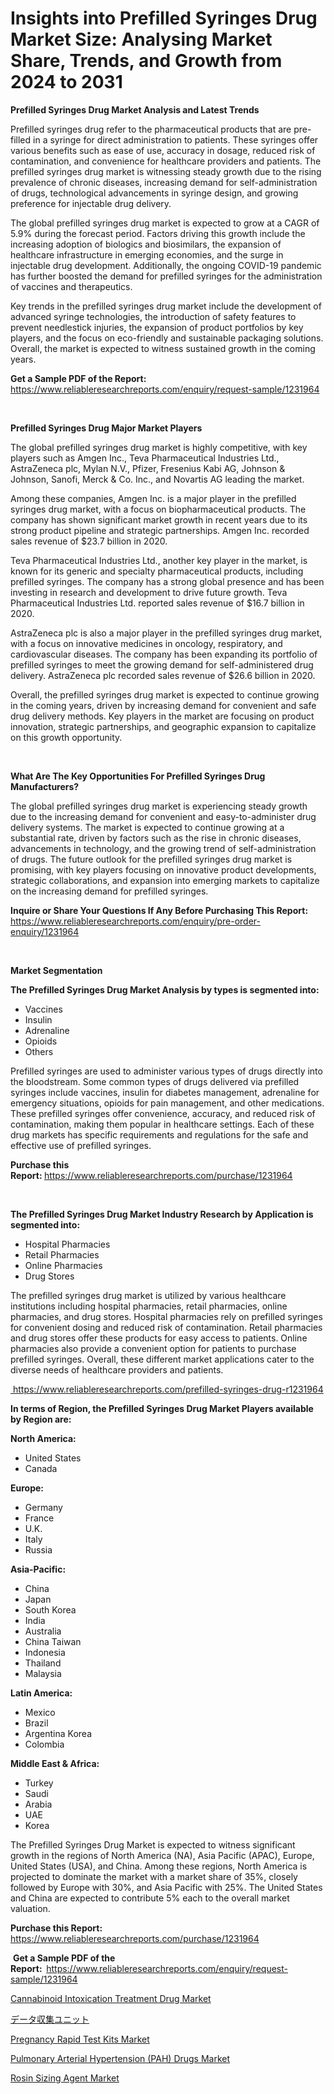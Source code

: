 <p><h1>Insights into Prefilled Syringes Drug Market Size: Analysing Market Share, Trends, and Growth from 2024 to 2031</h1></p><p><strong>Prefilled Syringes Drug Market Analysis and Latest Trends</strong></p>
<p><p>Prefilled syringes drug refer to the pharmaceutical products that are pre-filled in a syringe for direct administration to patients. These syringes offer various benefits such as ease of use, accuracy in dosage, reduced risk of contamination, and convenience for healthcare providers and patients. The prefilled syringes drug market is witnessing steady growth due to the rising prevalence of chronic diseases, increasing demand for self-administration of drugs, technological advancements in syringe design, and growing preference for injectable drug delivery.</p><p>The global prefilled syringes drug market is expected to grow at a CAGR of 5.9% during the forecast period. Factors driving this growth include the increasing adoption of biologics and biosimilars, the expansion of healthcare infrastructure in emerging economies, and the surge in injectable drug development. Additionally, the ongoing COVID-19 pandemic has further boosted the demand for prefilled syringes for the administration of vaccines and therapeutics.</p><p>Key trends in the prefilled syringes drug market include the development of advanced syringe technologies, the introduction of safety features to prevent needlestick injuries, the expansion of product portfolios by key players, and the focus on eco-friendly and sustainable packaging solutions. Overall, the market is expected to witness sustained growth in the coming years.</p></p>
<p><strong>Get a Sample PDF of the Report:&nbsp;</strong> <a href="https://www.reliableresearchreports.com/enquiry/request-sample/1231964">https://www.reliableresearchreports.com/enquiry/request-sample/1231964</a></p>
<p>&nbsp;</p>
<p><strong>Prefilled Syringes Drug Major Market Players</strong></p>
<p><p>The global prefilled syringes drug market is highly competitive, with key players such as Amgen Inc., Teva Pharmaceutical Industries Ltd., AstraZeneca plc, Mylan N.V., Pfizer, Fresenius Kabi AG, Johnson & Johnson, Sanofi, Merck & Co. Inc., and Novartis AG leading the market.</p><p>Among these companies, Amgen Inc. is a major player in the prefilled syringes drug market, with a focus on biopharmaceutical products. The company has shown significant market growth in recent years due to its strong product pipeline and strategic partnerships. Amgen Inc. recorded sales revenue of $23.7 billion in 2020.</p><p>Teva Pharmaceutical Industries Ltd., another key player in the market, is known for its generic and specialty pharmaceutical products, including prefilled syringes. The company has a strong global presence and has been investing in research and development to drive future growth. Teva Pharmaceutical Industries Ltd. reported sales revenue of $16.7 billion in 2020.</p><p>AstraZeneca plc is also a major player in the prefilled syringes drug market, with a focus on innovative medicines in oncology, respiratory, and cardiovascular diseases. The company has been expanding its portfolio of prefilled syringes to meet the growing demand for self-administered drug delivery. AstraZeneca plc recorded sales revenue of $26.6 billion in 2020.</p><p>Overall, the prefilled syringes drug market is expected to continue growing in the coming years, driven by increasing demand for convenient and safe drug delivery methods. Key players in the market are focusing on product innovation, strategic partnerships, and geographic expansion to capitalize on this growth opportunity.</p></p>
<p>&nbsp;</p>
<p><strong>What Are The Key Opportunities For Prefilled Syringes Drug Manufacturers?</strong></p>
<p><p>The global prefilled syringes drug market is experiencing steady growth due to the increasing demand for convenient and easy-to-administer drug delivery systems. The market is expected to continue growing at a substantial rate, driven by factors such as the rise in chronic diseases, advancements in technology, and the growing trend of self-administration of drugs. The future outlook for the prefilled syringes drug market is promising, with key players focusing on innovative product developments, strategic collaborations, and expansion into emerging markets to capitalize on the increasing demand for prefilled syringes.</p></p>
<p><strong>Inquire or Share Your Questions If Any Before Purchasing This Report:</strong> <a href="https://www.reliableresearchreports.com/enquiry/pre-order-enquiry/1231964">https://www.reliableresearchreports.com/enquiry/pre-order-enquiry/1231964</a></p>
<p>&nbsp;</p>
<p><strong>Market Segmentation</strong></p>
<p><strong>The Prefilled Syringes Drug Market Analysis by types is segmented into:</strong></p>
<p><ul><li>Vaccines</li><li>Insulin</li><li>Adrenaline</li><li>Opioids</li><li>Others</li></ul></p>
<p><p>Prefilled syringes are used to administer various types of drugs directly into the bloodstream. Some common types of drugs delivered via prefilled syringes include vaccines, insulin for diabetes management, adrenaline for emergency situations, opioids for pain management, and other medications. These prefilled syringes offer convenience, accuracy, and reduced risk of contamination, making them popular in healthcare settings. Each of these drug markets has specific requirements and regulations for the safe and effective use of prefilled syringes.</p></p>
<p><strong>Purchase this Report:&nbsp;</strong><a href="https://www.reliableresearchreports.com/purchase/1231964">https://www.reliableresearchreports.com/purchase/1231964</a></p>
<p>&nbsp;</p>
<p><strong>The Prefilled Syringes Drug Market Industry Research by Application is segmented into:</strong></p>
<p><ul><li>Hospital Pharmacies</li><li>Retail Pharmacies</li><li>Online Pharmacies</li><li>Drug Stores</li></ul></p>
<p><p>The prefilled syringes drug market is utilized by various healthcare institutions including hospital pharmacies, retail pharmacies, online pharmacies, and drug stores. Hospital pharmacies rely on prefilled syringes for convenient dosing and reduced risk of contamination. Retail pharmacies and drug stores offer these products for easy access to patients. Online pharmacies also provide a convenient option for patients to purchase prefilled syringes. Overall, these different market applications cater to the diverse needs of healthcare providers and patients.</p></p>
<p><a href="https://www.reliableresearchreports.com/prefilled-syringes-drug-r1231964">&nbsp;https://www.reliableresearchreports.com/prefilled-syringes-drug-r1231964</a></p>
<p><strong>In terms of Region, the Prefilled Syringes Drug Market Players available by Region are:</strong></p>
<p>
    <p> <strong> North America: </strong>
        <ul>
            <li>United States</li>
            <li>Canada</li>
        </ul>
        </p> 
    <p> <strong> Europe: </strong>
        <ul>
            <li>Germany</li>
            <li>France</li>
            <li>U.K.</li>
            <li>Italy</li>
            <li>Russia</li>
        </ul>
        </p> 
    <p> <strong> Asia-Pacific: </strong>
        <ul>
            <li>China</li>
            <li>Japan</li>
            <li>South Korea</li>
            <li>India</li>
            <li>Australia</li>
            <li>China Taiwan</li>
            <li>Indonesia</li>
            <li>Thailand</li>
            <li>Malaysia</li>
        </ul>
        </p> 
    <p> <strong> Latin America: </strong>
        <ul>
            <li>Mexico</li>
            <li>Brazil</li>
            <li>Argentina Korea</li>
            <li>Colombia</li>
        </ul>
        </p> 
    <p> <strong> Middle East & Africa: </strong>
        <ul>
            <li>Turkey</li>
            <li>Saudi</li>
            <li>Arabia</li>
            <li>UAE</li>
            <li>Korea</li>
        </ul>
    </p>
    </p>
<p><p>The Prefilled Syringes Drug Market is expected to witness significant growth in the regions of North America (NA), Asia Pacific (APAC), Europe, United States (USA), and China. Among these regions, North America is projected to dominate the market with a market share of 35%, closely followed by Europe with 30%, and Asia Pacific with 25%. The United States and China are expected to contribute 5% each to the overall market valuation.</p></p>
<p><strong>Purchase this Report: </strong><a href="https://www.reliableresearchreports.com/purchase/1231964">https://www.reliableresearchreports.com/purchase/1231964</a></p>
<p>&nbsp;<strong>Get a Sample PDF of the Report:&nbsp;&nbsp;</strong><a href="https://www.reliableresearchreports.com/enquiry/request-sample/1231964">https://www.reliableresearchreports.com/enquiry/request-sample/1231964</a></p>
<p><strong></strong></p>
<p><p><a href="https://www.linkedin.com/pulse/cannabinoid-intoxication-treatment-drug-market-trends-zgs4e">Cannabinoid Intoxication Treatment Drug Market</a></p><p><a href="https://github.com/RudySimonis2023/Market-Research-Report-List-1/blob/main/710764159230.md">データ収集ユニット</a></p><p><a href="https://github.com/dx0328/Market-Research-Report-List-2/blob/main/pregnancy-rapid-test-kits-market.md">Pregnancy Rapid Test Kits Market</a></p><p><a href="https://github.com/Glendatilghmankmgz0rbhwpy/Market-Research-Report-List-2/blob/main/pulmonary-arterial-hypertension-pah-drugs-market.md">Pulmonary Arterial Hypertension (PAH) Drugs Market</a></p><p><a href="https://www.linkedin.com/pulse/rosin-sizing-agent-market-size-growth-outlook-from-2024-2031-projecting-mhcse">Rosin Sizing Agent Market</a></p></p>